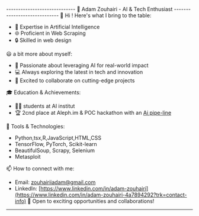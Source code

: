 ----------------------------- 🚀 Adam Zouhairi - AI & Tech Enthusiast -----------------------------
👋 Hi ! Here's what I bring to the table:

- 🤖 Expertise in Artificial Intelligence
- 🌐 Proficient in Web Scraping
- 🔒 Skilled in web design 

😃  a bit more about myself:
- 🏅 Passionate about leveraging AI for real-world impact
- 💻 Always exploring the latest in tech and innovation
- 🥇 Excited to collaborate on cutting-edge projects

🎓 Education & Achievements:
- 🧑‍💻 students at AI institut 
- 🏆 2cnd place at Aleph.im & POC hackathon with an [Ai pipe-line]()

🔧 Tools & Technologies:
- Python,tsx,R,JavaScript,HTML,CSS
- TensorFlow, PyTorch, Scikit-learn
- BeautifulSoup, Scrapy, Selenium
- Metasploit

📫 How to connect with me: 
- Email: zouhairiiadam@gmail.com
- LinkedIn: [https://www.linkedin.com/in/adam-zouhairi](https://www.linkedin.com/in/adam-zouhairi-4a7894292?trk=contact-info)
💼 Open to exciting opportunities and collaborations!

--------------------------------------------------------------------------------
